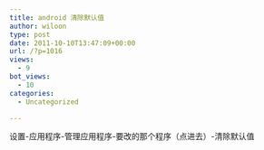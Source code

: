 ```yaml
---
title: android 清除默认值
author: wiloon
type: post
date: 2011-10-10T13:47:09+00:00
url: /?p=1016
views:
  - 9
bot_views:
  - 10
categories:
  - Uncategorized

---
```

设置-应用程序-管理应用程序-要改的那个程序（点进去）-清除默认值